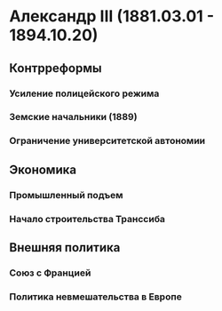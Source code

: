 # Александр III (1881.03.01 - 1894.10.20)
## Контрреформы
### Усиление полицейского режима
### Земские начальники (1889)
### Ограничение университетской автономии
## Экономика
### Промышленный подъем
### Начало строительства Транссиба
## Внешняя политика
### Союз с Францией
### Политика невмешательства в Европе